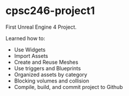 # cpsc246-project1
First Unreal Engine 4 Project.

Learned how to:
- Use Widgets
- Import Assets
- Create and Reuse Meshes
- Use triggers and Blueprints
- Organized assets by category
- Blocking volumes and collision
- Compile, build, and commit project to Github
